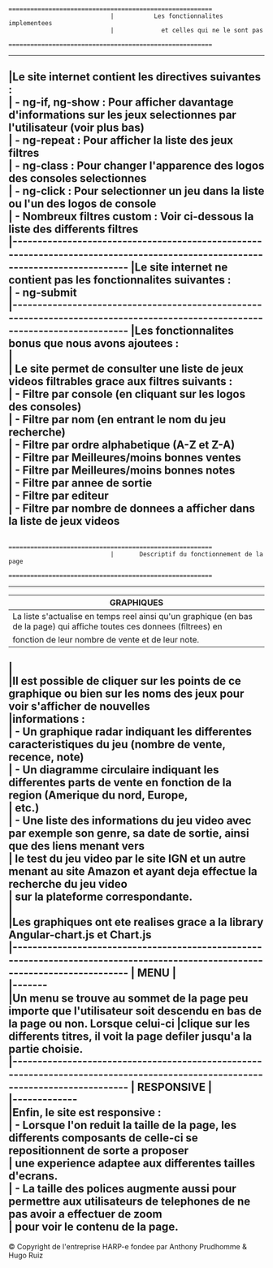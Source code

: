 								========================================================
								|			Les fonctionnalites implementees		   
								|			  et celles qui ne le sont pas 			   
								========================================================
-------------------------------------------------------------------------------------------------------------------------------
|Le site internet contient les directives suivantes :																		  
|	- ng-if, ng-show : Pour afficher davantage d'informations sur les jeux selectionnes par l'utilisateur (voir plus bas)	  
|	- ng-repeat : Pour afficher la liste des jeux filtres																	  
|	- ng-class : Pour changer l'apparence des logos des consoles selectionnes												  
|	- ng-click : Pour selectionner un jeu dans la liste ou l'un des logos de console										  
|	- Nombreux filtres custom : Voir ci-dessous la liste des differents filtres												  
|-----------------------------------------------------------------------------------------------------------------------------
|Le site internet ne contient pas les fonctionnalites suivantes :															  
|	- ng-submit																												  
|-----------------------------------------------------------------------------------------------------------------------------
|Les fonctionnalites bonus que nous avons ajoutees :																		  
|																															  
|	Le site permet de consulter une liste de jeux videos filtrables grace aux filtres suivants :							  
|		- Filtre par console (en cliquant sur les logos des consoles)														  
|		- Filtre par nom (en entrant le nom du jeu recherche)																  
|		- Filtre par ordre alphabetique (A-Z et Z-A)																		  
|		- Filtre par Meilleures/moins bonnes ventes																			  
|		- Filtre par Meilleures/moins bonnes notes																			  
|		- Filtre par annee de sortie																						  
|		- Filtre par editeur																								  
|		- Filtre par nombre de donnees a afficher dans la liste de jeux videos												  
-------------------------------------------------------------------------------------------------------------------------------

								========================================================
								|		Descriptif du fonctionnement de la page		   
								========================================================
-------------------------------------------------------------------------------------------------------------------------------
| GRAPHIQUES |																												  
|-------------																												  
|La liste s'actualise en temps reel ainsi qu'un graphique (en bas de la page) qui affiche toutes ces donnees (filtrees) en    
|fonction de leur nombre de vente et de leur note.																			  
|																															  
|Il est possible de cliquer sur les points de ce graphique ou bien sur les noms des jeux pour voir s'afficher de nouvelles	  
|informations :																												  
|	- Un graphique radar indiquant les differentes caracteristiques du jeu (nombre de vente, recence, note)					  
|	- Un diagramme circulaire indiquant les differentes parts de vente en fonction de la region (Amerique du nord, Europe,	  
|	etc.)																													  
|	- Une liste des informations du jeu video avec par exemple son genre, sa date de sortie, ainsi que des liens menant vers  
|	le test du jeu video par le site IGN et un autre menant au site Amazon et ayant deja effectue la recherche du jeu video   
|	sur la plateforme correspondante.																						  
|																															  
|Les graphiques ont ete realises grace a la library Angular-chart.js et Chart.js 											  
|-----------------------------------------------------------------------------------------------------------------------------
| MENU |																												  	  
|-------																													  
|Un menu se trouve au sommet de la page peu importe que l'utilisateur soit descendu en bas de la page ou non. Lorsque celui-ci
|clique sur les differents titres, il voit la page defiler jusqu'a la partie choisie.										  
|-----------------------------------------------------------------------------------------------------------------------------
| RESPONSIVE |																												  
|-------------																												  
|Enfin, le site est responsive :																							  
|	- Lorsque l'on reduit la taille de la page, les differents composants de celle-ci se repositionnent de sorte a proposer	  
|	une experience adaptee aux differentes tailles d'ecrans.																  
|	- La taille des polices augmente aussi pour permettre aux utilisateurs de telephones de ne pas avoir a effectuer de zoom  
|	pour voir le contenu de la page.																						  
-------------------------------------------------------------------------------------------------------------------------------

© Copyright de l'entreprise HARP-e fondee par Anthony Prudhomme & Hugo Ruiz